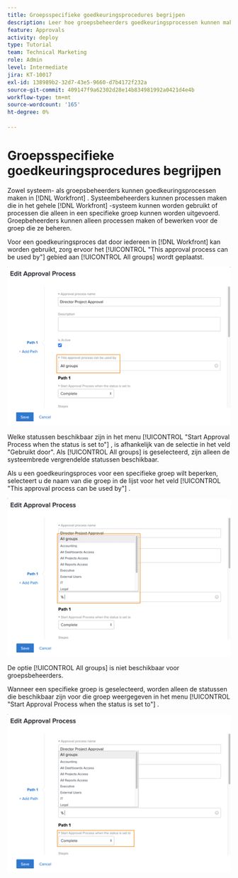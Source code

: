 ```yaml
---
title: Groepsspecifieke goedkeuringsprocedures begrijpen
description: Leer hoe groepsbeheerders goedkeuringsprocessen kunnen maken of bewerken voor de groepen die zij beheren.
feature: Approvals
activity: deploy
type: Tutorial
team: Technical Marketing
role: Admin
level: Intermediate
jira: KT-10017
exl-id: 138989b2-32d7-43e5-9660-d7b4172f232a
source-git-commit: 409147f9a62302d28e14b834981992a0421d4e4b
workflow-type: tm+mt
source-wordcount: '165'
ht-degree: 0%

---
```


# Groepsspecifieke goedkeuringsprocedures begrijpen

Zowel systeem- als groepsbeheerders kunnen goedkeuringsprocessen maken in [!DNL Workfront] . Systeembeheerders kunnen processen maken die in het gehele [!DNL Workfront] -systeem kunnen worden gebruikt of processen die alleen in een specifieke groep kunnen worden uitgevoerd. Groepbeheerders kunnen alleen processen maken of bewerken voor de groep die ze beheren.

Voor een goedkeuringsproces dat door iedereen in [!DNL Workfront] kan worden gebruikt, zorg ervoor het [!UICONTROL "This approval process can be used by"] gebied aan [!UICONTROL All groups] wordt geplaatst.

![[!UICONTROL Edit Approval Process] venster met gemarkeerd groepsveld &#x200B;](assets/admin-fund-approval-processes-1.png)

Welke statussen beschikbaar zijn in het menu [!UICONTROL "Start Approval Process when the status is set to"] , is afhankelijk van de selectie in het veld &quot;Gebruikt door&quot;. Als [!UICONTROL All groups] is geselecteerd, zijn alleen de systeembrede vergrendelde statussen beschikbaar.

Als u een goedkeuringsproces voor een specifieke groep wilt beperken, selecteert u de naam van die groep in de lijst voor het veld [!UICONTROL "This approval process can be used by"] .

![[!UICONTROL Edit Approval Process] venster met uitgevouwen groepsveld &#x200B;](assets/admin-fund-approval-processes-2.png)

De optie [!UICONTROL All groups] is niet beschikbaar voor groepsbeheerders.

Wanneer een specifieke groep is geselecteerd, worden alleen de statussen die beschikbaar zijn voor die groep weergegeven in het menu [!UICONTROL "Start Approval Process when the status is set to"] .

![[!UICONTROL Edit Approval Process] venster met gemarkeerd statusveld &#x200B;](assets/admin-fund-approval-processes-3.png)


